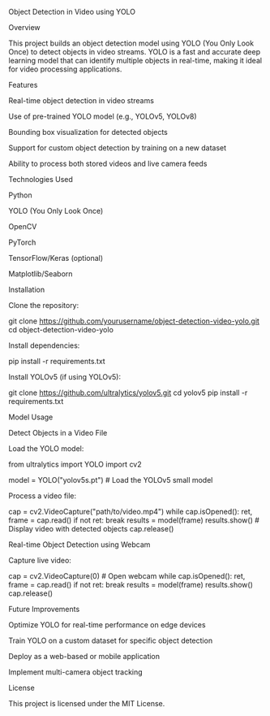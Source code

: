 Object Detection in Video using YOLO

Overview

This project builds an object detection model using YOLO (You Only Look Once) to detect objects in video streams. YOLO is a fast and accurate deep learning model that can identify multiple objects in real-time, making it ideal for video processing applications.

Features

Real-time object detection in video streams

Use of pre-trained YOLO model (e.g., YOLOv5, YOLOv8)

Bounding box visualization for detected objects

Support for custom object detection by training on a new dataset

Ability to process both stored videos and live camera feeds

Technologies Used

Python

YOLO (You Only Look Once)

OpenCV

PyTorch

TensorFlow/Keras (optional)

Matplotlib/Seaborn

Installation

Clone the repository:

git clone https://github.com/yourusername/object-detection-video-yolo.git
cd object-detection-video-yolo

Install dependencies:

pip install -r requirements.txt

Install YOLOv5 (if using YOLOv5):

git clone https://github.com/ultralytics/yolov5.git
cd yolov5
pip install -r requirements.txt

Model Usage

Detect Objects in a Video File

Load the YOLO model:

from ultralytics import YOLO
import cv2

model = YOLO("yolov5s.pt")  # Load the YOLOv5 small model

Process a video file:

cap = cv2.VideoCapture("path/to/video.mp4")
while cap.isOpened():
    ret, frame = cap.read()
    if not ret:
        break
    results = model(frame)
    results.show()  # Display video with detected objects
cap.release()

Real-time Object Detection using Webcam

Capture live video:

cap = cv2.VideoCapture(0)  # Open webcam
while cap.isOpened():
    ret, frame = cap.read()
    if not ret:
        break
    results = model(frame)
    results.show()
cap.release()

Future Improvements

Optimize YOLO for real-time performance on edge devices

Train YOLO on a custom dataset for specific object detection

Deploy as a web-based or mobile application

Implement multi-camera object tracking

License

This project is licensed under the MIT License.
